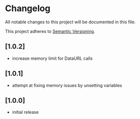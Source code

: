# Changelog

All notable changes to this project will be documented in this file.

This project adheres to [Semantic Versioning](http://semver.org/).

## [1.0.2]

* increase memory limit for DataURL calls

## [1.0.1]

* attempt at fixing memory issues by unsetting variables

## [1.0.0]

* initial release
